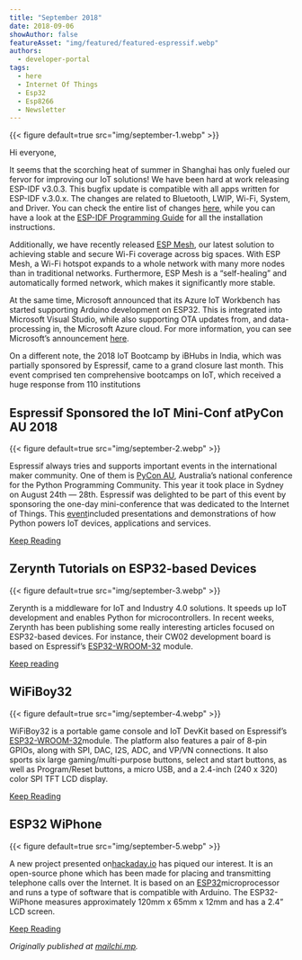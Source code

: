 ```yaml
---
title: "September 2018"
date: 2018-09-06
showAuthor: false
featureAsset: "img/featured/featured-espressif.webp"
authors:
  - developer-portal
tags:
  - here
  - Internet Of Things
  - Esp32
  - Esp8266
  - Newsletter
---
```

{{< figure
    default=true
    src="img/september-1.webp"
    >}}

Hi everyone,

It seems that the scorching heat of summer in Shanghai has only fueled our fervor for improving our IoT solutions! We have been hard at work releasing ESP-IDF v3.0.3. This bugfix update is compatible with all apps written for ESP-IDF v.3.0.x. The changes are related to Bluetooth, LWIP, Wi-Fi, System, and Driver. You can check the entire list of changes [here](https://github.com/espressif/esp-idf/releases/tag/v3.0.3), while you can have a look at the [ESP-IDF Programming Guide](https://docs.espressif.com/projects/esp-idf/en/latest/esp32/) for all the installation instructions.

Additionally, we have recently released [ESP Mesh](https://www.espressif.com/en/products/software/esp-mesh/overview), our latest solution to achieving stable and secure Wi-Fi coverage across big spaces. With ESP Mesh, a Wi-Fi hotspot expands to a whole network with many more nodes than in traditional networks. Furthermore, ESP Mesh is a “self-healing” and automatically formed network, which makes it significantly more stable.

At the same time, Microsoft announced that its Azure IoT Workbench has started supporting Arduino development on ESP32. This is integrated into Microsoft Visual Studio, while also supporting OTA updates from, and data-processing in, the Microsoft Azure cloud. For more information, you can see Microsoft’s announcement [here](https://blogs.msdn.microsoft.com/iotdev/2018/08/13/azure-iot-workbench-now-supports-esp32-devices/).

On a different note, the 2018 IoT Bootcamp by iBHubs in India, which was partially sponsored by Espressif, came to a grand closure last month. This event comprised ten comprehensive bootcamps on IoT, which received a huge response from 110 institutions

## Espressif Sponsored the IoT Mini-Conf atPyCon AU 2018

{{< figure
    default=true
    src="img/september-2.webp"
    >}}

Espressif always tries and supports important events in the international maker community. One of them is [PyCon AU](https://2018.pycon-au.org/), Australia’s national conference for the Python Programming Community. This year it took place in Sydney on August 24th — 28th. Espressif was delighted to be part of this event by sponsoring the one-day mini-conference that was dedicated to the Internet of Things. This [event](https://2018.pycon-au.org/internet-of-things-track/)included presentations and demonstrations of how Python powers IoT devices, applications and services.

[Keep Reading](https://www.espressif.com/en/news/Espressif_Sponsored_the_IoT_Mini-Conf_at_PyCon_AU_2018?position=0&list=GrHMyfgczZ0yJEyT1izbDGywoqjo0czbCczUdxyTkBQ)

## Zerynth Tutorials on ESP32-based Devices

{{< figure
    default=true
    src="img/september-3.webp"
    >}}

Zerynth is a middleware for IoT and Industry 4.0 solutions. It speeds up IoT development and enables Python for microcontrollers. In recent weeks, Zerynth has been publishing some really interesting articles focused on ESP32-based devices. For instance, their CW02 development board is based on Espressif’s [ESP32-WROOM-32](https://www.espressif.com/en/products/hardware/esp-wroom-32/overview) module.

[Keep reading](https://www.espressif.com/en/news/Zerynth_Tutorials_on_ESP32-based_Devices?position=1&list=GrHMyfgczZ0yJEyT1izbDGywoqjo0czbCczUdxyTkBQ)

## WiFiBoy32

{{< figure
    default=true
    src="img/september-4.webp"
    >}}

WiFiBoy32 is a portable game console and IoT DevKit based on Espressif’s [ESP32-WROOM-32](https://www.espressif.com/en/products/hardware/esp-wroom-32/overview)module. The platform also features a pair of 8-pin GPIOs, along with SPI, DAC, I2S, ADC, and VP/VN connections. It also sports six large gaming/multi-purpose buttons, select and start buttons, as well as Program/Reset buttons, a micro USB, and a 2.4-inch (240 x 320) color SPI TFT LCD display.

[Keep Reading](https://www.espressif.com/en/news/WiFiBoy32?position=2&list=GrHMyfgczZ0yJEyT1izbDGywoqjo0czbCczUdxyTkBQ)

## ESP32 WiPhone

{{< figure
    default=true
    src="img/september-5.webp"
    >}}

A new project presented on[hackaday.io](https://hackaday.io/project/159811-esp32-wiphone) has piqued our interest. It is an open-source phone which has been made for placing and transmitting telephone calls over the Internet. It is based on an [ESP32](https://www.espressif.com/en/products/hardware/esp32/overview)microprocessor and runs a type of software that is compatible with Arduino. The ESP32-WiPhone measures approximately 120mm x 65mm x 12mm and has a 2.4” LCD screen.

[Keep Reading](https://www.espressif.com/en/news/ESP32_WiPhone?position=3&list=f8z6dkxh1kZr1F4w-07nc8qT9dNYK3wQrBtIMIjmaLw)

*Originally published at *[*mailchi.mp*](https://mailchi.mp/64b1d1426a49/espressif-esp-news-september-2018?e=f9593a0e62)*.*
